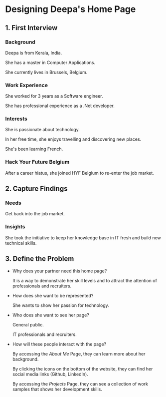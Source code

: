 # Designing Deepa's Home Page

## 1. First Interview

### Background

Deepa is from Kerala, India.

She has a master in Computer Applications.

She currently lives in Brussels, Belgium.

### Work Experience

She worked for 3 years as a Software engineer.

She has professional experience as a .Net developer.

### Interests

She is passionate about technology.

In her free time, she enjoys travelling and discovering new places.

She's been learning French.

### Hack Your Future Belgium

After a career hiatus, she joined HYF Belgium to re-enter the job market.

## 2. Capture Findings

### Needs

Get back into the job market.

### Insights

She took the initiative to keep her knowledge base in IT fresh and build new technical skills.

## 3. Define the Problem

-  Why does your partner need this home page?

   It is a way to demonstrate her skill levels and to attract the attention of professionals and recruiters.

-  How does she want to be represented?

   She wants to show her passion for technology.

-  Who does she want to see her page?

   General public.

   IT professionals and recruiters.

-  How will these people interact with the page?

   By accessing the _About Me_ Page, they can learn more about her background.

   By clicking the icons on the bottom of the website, they can find her social media links (Github, LinkedIn).

   By accessing the _Projects_ Page, they can see a collection of work samples that shows her development skills.

